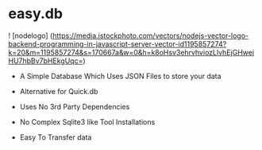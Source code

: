 # easy.db
! [nodelogo] (https://media.istockphoto.com/vectors/nodejs-vector-logo-backend-programming-in-javascript-server-vector-id1195857274?k=20&m=1195857274&s=170667a&w=0&h=k8oHsv3ehrvhviozLlvhEjGHweiHU7hbBv7bHEkgUqc=)

- A Simple Database Which Uses JSON Files to store your data

- Alternative for Quick.db

- Uses No 3rd Party Dependencies

- No Complex Sqlite3 like Tool Installations

- Easy To Transfer data
